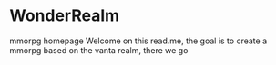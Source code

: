 # WonderRealm
mmorpg homepage
Welcome on this read.me, the goal is to create a mmorpg based on the vanta realm, there we go
